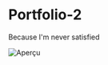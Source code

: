 # Portfolio-2
Because I'm never satisfied

![Aperçu](https://image.noelshack.com/fichiers/2018/04/3/1516799632-apercu.png)
